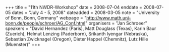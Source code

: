 +++
title = "11th NWDR-Workshop"
date = 2008-07-04
enddate = 2008-07-05
dates = "July 4 - 5, 2008"
dateadded = 2008-03-05
note = "University of Bonn, Bonn, Germany"
webpage = "http://www.math.uni-bonn.de/people/schroer/AG_Conf.html"
organisers = "Jan Schroeer"
speakers = "David Hernandez (Paris), Matt Douglass (Texas), Karin Baur (Zuerich),
Helmut Lenzing (Paderborn), Srikanth Iyengar (Nebraska), Sebastian Zwicknagel (Oregon), Dieter Happel (Chemnitz), Lutz Hille (Muenster)"
+++
